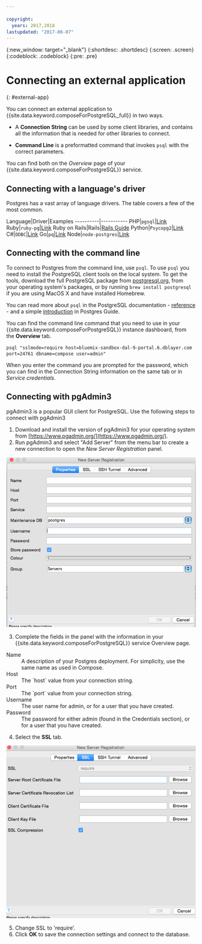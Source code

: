 ```yaml
---

copyright:
  years: 2017,2018
lastupdated: "2017-06-07"
---
```


{:new_window: target="_blank"}
{:shortdesc: .shortdesc}
{:screen: .screen}
{:codeblock: .codeblock}
{:pre: .pre}

# Connecting an external application
{: #external-app}

You can connect an external application to {{site.data.keyword.composeForPostgreSQL_full}} in two ways.

- A **Connection String** can be used by some client libraries, and contains all the information that is needed for other libraries to connect.

- **Command Line** is a preformatted command that invokes `psql` with the correct parameters.

You can find both on the *Overview* page of your {{site.data.keyword.composeForPostgreSQL}} service.

## Connecting with a language's driver

Postgres has a vast array of language drivers. The table covers a few of the most common.

Language|Driver|Examples
----------|-----------
PHP|`pgsql`|[Link](http://php.net/manual/en/pgsql.examples-basic.php)
Ruby|`ruby-pg`|[Link](https://bitbucket.org/ged/ruby-pg/wiki/Home)
Ruby on Rails|Rails|[Rails Guide](http://edgeguides.rubyonrails.org/configuring.html#configuring-a-postgresql-database)
Python|`Psycopg2`|[Link](https://wiki.postgresql.org/wiki/Psycopg2_Tutorial)
C#|`ODBC`|[Link](https://wiki.postgresql.org/wiki/Using_Microsoft_.NET_with_the_PostgreSQL_Database_Server_via_ODBC)
Go|`pq`|[Link](https://godoc.org/github.com/lib/pq)
Node|`node-postgres`|[Link](https://github.com/brianc/node-postgres/wiki/Example)

## Connecting with the command line

To connect to Postgres from the command line, use `psql`. To use `psql` you need to install the PostgreSQL client tools on the local system. To get the tools, download the full PostgreSQL package from [postgresql.org](https://postgresql.org), from your operating system's packages, or by running `brew install postgresql` if you are using MacOS X and have installed Homebrew.   

You can read more about `psql` in the PostgreSQL documentation - [reference](https://www.postgresql.org/docs/current/static/app-psql.html) - and a simple [introduction](http://postgresguide.com/utilities/psql.html) in Postgres Guide.

You can find the command line command that you need to use in your {{site.data.keyword.composeForPostgreSQL}} instance dashboard, from the **Overview** tab.

```
psql "sslmode=require host=bluemix-sandbox-dal-9-portal.6.dblayer.com port=24761 dbname=compose user=admin"
```

When you enter the command you are prompted for the password, which you can find in the Connection String information on the same tab or in *Service credentials*.

## Connecting with pgAdmin3

pgAdmin3 is a popular GUI client for PostgreSQL. Use the following steps to connect with pgAdmin3

1. Download and install the version of pgAdmin3 for your operating system from [https://www.pgadmin.org/](https://www.pgadmin.org/).
2. Run pgAdmin3 and select "Add Server" from the menu bar to create a new connection to open the *New Server Registration* panel.

  ![New Server Registration panel in pgAdmin3. Properties tab.](./images/pgadmin.png "The properties tab of the New Server Registration panel in pgAdmin3.")

3. Complete the fields in the panel with the information in your {{site.data.keyword.composeForPostgreSQL}} service Overview page.

  <dl>
  <dt>Name</dt>
  <dd>A description of your Postgres deployment.  For simplicity, use the same name as used in Compose.</dd>
  <dt>Host</dt>
  <dd>The `host` value from your connection string.</dd>
  <dt>Port</dt>
  <dd>The `port` value from your connection string.</dd>
  <dt>Username</dt>
  <dd>The user name for admin, or for a user that you have created.</dd>
  <dt>Password</dt>
  <dd>The password for either admin (found in the Credentials section), or for a user that you have created.</dd>
  </dl>

4. Select the **SSL** tab.

  ![New Server Registration panel in pgAdmin3. SSL tab.](./images/pgadmin_ssl.png "The SSL tab of the New Server Registration panel in pgAdmin3.")

5. Change SSL to 'require'.
6. Click **OK** to save the connection settings and connect to the database.
